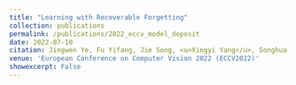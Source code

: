 ```yaml
---
title: "Learning with Recoverable Forgetting"
collection: publications
permalink: /publications/2022_eccv_model_deposit
date: 2022-07-10
citation: Jingwen Ye, Fu Yifang, Jie Song, <u>Xingyi Yang</u>, Songhua Liu, Xin Jin, Mingli Song, Xinchao Wang
venue: 'European Conference on Computer Vision 2022 (ECCV2022)'
showexcerpt: False
---
```

